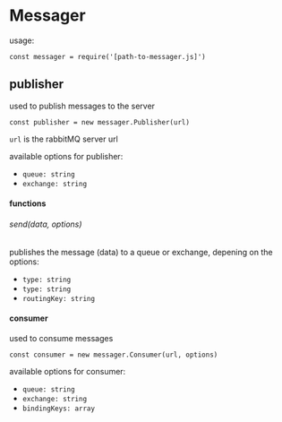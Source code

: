 # Messager

usage:

``const messager = require('[path-to-messager.js]')``
 
## publisher

used to publish messages to the server

``const publisher = new messager.Publisher(url)``

``url`` is the rabbitMQ server url

available options for publisher:

- ``queue: string`` 
- ``exchange: string``




#### functions

###### send(data, options)

publishes the message (data) to a queue or exchange, depening on the options:

- ``type: string``
- ``type: string``
- ``routingKey: string``




#### consumer

used to consume messages

``const consumer = new messager.Consumer(url, options)``

available options for consumer:

- ``queue: string`` 
- ``exchange: string``
- ``bindingKeys: array``

